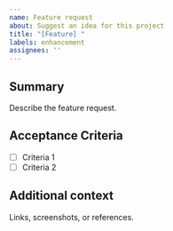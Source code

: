 ```yaml
---
name: Feature request
about: Suggest an idea for this project
title: "[Feature] "
labels: enhancement
assignees: ''
---
```


## Summary

Describe the feature request.

## Acceptance Criteria

- [ ] Criteria 1
- [ ] Criteria 2

## Additional context

Links, screenshots, or references.
